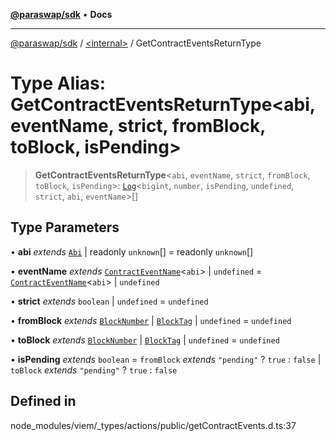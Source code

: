 [**@paraswap/sdk**](../../README.md) • **Docs**

***

[@paraswap/sdk](../../globals.md) / [\<internal\>](../README.md) / GetContractEventsReturnType

# Type Alias: GetContractEventsReturnType\<abi, eventName, strict, fromBlock, toBlock, isPending\>

> **GetContractEventsReturnType**\<`abi`, `eventName`, `strict`, `fromBlock`, `toBlock`, `isPending`\>: [`Log`](Log.md)\<`bigint`, `number`, `isPending`, `undefined`, `strict`, `abi`, `eventName`\>[]

## Type Parameters

• **abi** *extends* [`Abi`](Abi.md) \| readonly `unknown`[] = readonly `unknown`[]

• **eventName** *extends* [`ContractEventName`](ContractEventName.md)\<`abi`\> \| `undefined` = [`ContractEventName`](ContractEventName.md)\<`abi`\> \| `undefined`

• **strict** *extends* `boolean` \| `undefined` = `undefined`

• **fromBlock** *extends* [`BlockNumber`](BlockNumber.md) \| [`BlockTag`](BlockTag.md) \| `undefined` = `undefined`

• **toBlock** *extends* [`BlockNumber`](BlockNumber.md) \| [`BlockTag`](BlockTag.md) \| `undefined` = `undefined`

• **isPending** *extends* `boolean` = `fromBlock` *extends* `"pending"` ? `true` : `false` \| `toBlock` *extends* `"pending"` ? `true` : `false`

## Defined in

node\_modules/viem/\_types/actions/public/getContractEvents.d.ts:37
